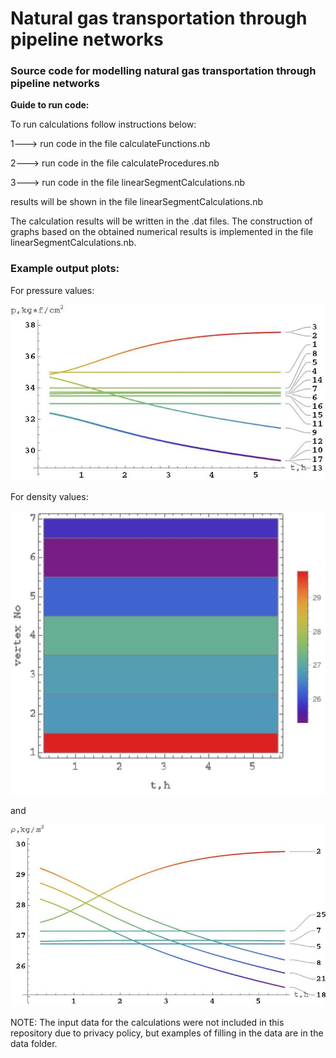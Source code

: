 # Natural gas transportation through pipeline networks
### Source code for modelling natural gas transportation through pipeline networks

**Guide to run code:**


To run calculations follow instructions below:

1---> run code in the file calculateFunctions.nb

2---> run code in the file calculateProcedures.nb

3---> run code in the file linearSegmentCalculations.nb

results will be shown in the file linearSegmentCalculations.nb

The calculation results will be written in the .dat files. 
The construction of graphs based on the obtained numerical results is implemented in the file linearSegmentCalculations.nb.

### Example output plots:

For pressure values:

![plot](https://github.com/zhus-dika/natural_gas_transportation_through_pipeline_networks/blob/main/template_data/output/pstarts_gr.jpeg?raw=true)

For density values:

![plot](https://github.com/zhus-dika/natural_gas_transportation_through_pipeline_networks/blob/main/template_data/output/rhos.jpeg?raw=true)

and

![plot](https://github.com/zhus-dika/natural_gas_transportation_through_pipeline_networks/blob/main/template_data/output/rhos_gr.jpeg?raw=true)

NOTE: The input data for the calculations were not included in this repository due to privacy policy, but examples of filling in the data are in the data folder.
